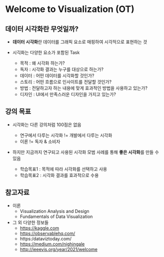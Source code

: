 # Welcome to Visualization (OT)

## 데이터 시각화란 무엇일까?

- **데이터 시각화**란 데이터를 그래픽 요소로 매핑하여 시각적으로 표현하는 것

- 시긱화는 다양한 요소가 포함된 Task
  - 목적 : 왜 시각화 하는가?
  - 독자 : 시각화 결과는 누구를 대상으로 하는가?
  - 데이터 : 어떤 데이터를 시각화할 것인가?
  - 스토리 : 어떤 흐름으로 인사이트를 전달할 것인가?
  - 방법 : 전달하고자 하는 내용에 맞게 효과적인 방법을 사용하고 있는가?
  - 디자인 : UI에서 만족스러운 디자인을 가지고 있는가?

## 강의 목표

- 시각화는 다른 강의처럼 100점은 없음
  - 연구에서 다루는 시각화 != 개발에서 다루는 시각화
  - 이론 != 독자 & 소비자

- 하지만 지금까지 연구되고 사용된 시각화 모범 사례를 통해 **좋은 시각화**를 만들 수 있음
  - 학습목표1 : 목적에 따라 시각화를 선택하고 사용
  - 학습목표2 : 시각화 결과를 효과적으로 수용

## 참고자료

- 이론
  - Visualization Analysis and Design
  - Fundamentals of Data Visualization
- 그 외 다양한 정보들
  - https://kaggle.com
  - https://observablehq.com/
  - https:/dataviztoday.com/
  - https://medium.com/nighingale
  - http://ieeevis.org/year/2021/welcome
  